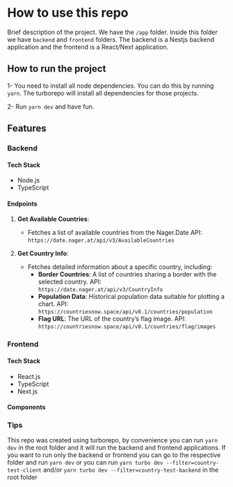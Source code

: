 # How to use this repo

Brief description of the project. We have the `/app` folder. Inside this folder we have `backend` and `frontend` folders. The backend is a Nestjs backend application and the frontend is a React/Next application.

## How to run the project

1- You need to install all node dependencies. You can do this by running `yarn`. The turborepo will install all dependencies for those projects.

2- Run `yarn dev` and have fun.

## Features

### Backend

#### Tech Stack
- Node.js
- TypeScript

#### Endpoints
1. **Get Available Countries**:
   - Fetches a list of available countries from the Nager.Date API:
     `https://date.nager.at/api/v3/AvailableCountries`

2. **Get Country Info**:
   - Fetches detailed information about a specific country, including:
     - **Border Countries**: A list of countries sharing a border with the selected country.
       API: `https://date.nager.at/api/v3/CountryInfo`
     - **Population Data**: Historical population data suitable for plotting a chart.
       API: `https://countriesnow.space/api/v0.1/countries/population`
     - **Flag URL**: The URL of the country’s flag image.
       API: `https://countriesnow.space/api/v0.1/countries/flag/images`

### Frontend

#### Tech Stack
- React.js
- TypeScript
- Next.js

#### Components

### Tips

This repo was created using turborepo, by convenience you can run `yarn dev` in the root folder and it will run the backend and frontend applications.
If you want to run only the backend or frontend you can go to the respective folder and run `yarn dev` or you can run `yarn turbo dev --filter=country-test-client` and/or `yarn turbo dev --filter=country-test-backend` in the root folder
